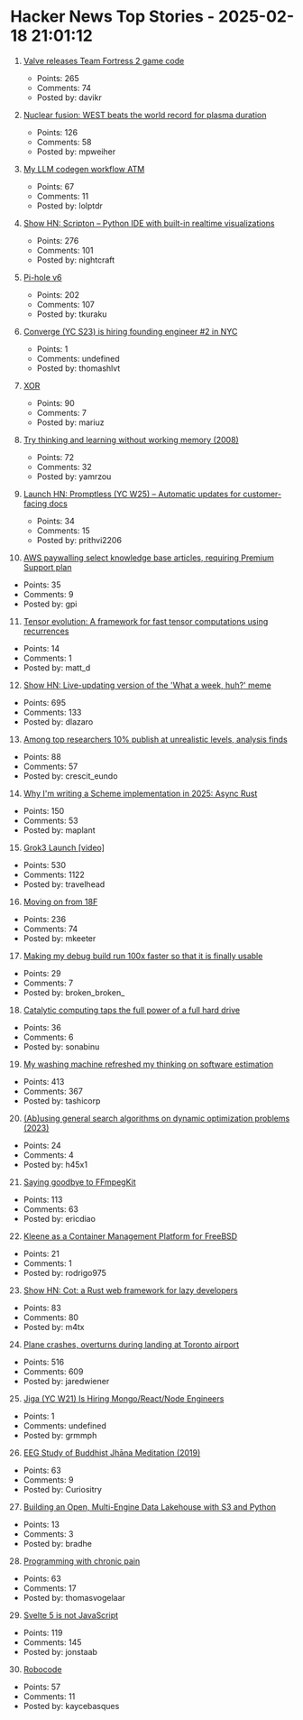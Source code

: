 # Hacker News Top Stories - 2025-02-18 21:01:12

1. [Valve releases Team Fortress 2 game code](https://github.com/ValveSoftware/source-sdk-2013/commit/0759e2e8e179d5352d81d0d4aaded72c1704b7a9)
   - Points: 265
   - Comments: 74
   - Posted by: davikr

2. [Nuclear fusion: WEST beats the world record for plasma duration](https://www.cea.fr/english/Pages/News/nuclear-fusion-west-beats-the-world-record-for-plasma-duration.aspx)
   - Points: 126
   - Comments: 58
   - Posted by: mpweiher

3. [My LLM codegen workflow ATM](https://harper.blog/2025/02/16/my-llm-codegen-workflow-atm/)
   - Points: 67
   - Comments: 11
   - Posted by: lolptdr

4. [Show HN: Scripton – Python IDE with built-in realtime visualizations](https://scripton.dev)
   - Points: 276
   - Comments: 101
   - Posted by: nightcraft

5. [Pi-hole v6](https://pi-hole.net/blog/2025/02/18/introducing-pi-hole-v6/)
   - Points: 202
   - Comments: 107
   - Posted by: tkuraku

6. [Converge (YC S23) is hiring founding engineer #2 in NYC](https://jobs.gem.com/converge/am9icG9zdDreA6I3WJ4ZJ1Yx_WHS5zKP)
   - Points: 1
   - Comments: undefined
   - Posted by: thomashlvt

7. [XOR](https://www.chiark.greenend.org.uk/~sgtatham/quasiblog/xor/)
   - Points: 90
   - Comments: 7
   - Posted by: mariuz

8. [Try thinking and learning without working memory (2008)](https://sharpbrains.com/blog/2008/05/25/try-thinking-and-learning-without-working-memory/)
   - Points: 72
   - Comments: 32
   - Posted by: yamrzou

9. [Launch HN: Promptless (YC W25) – Automatic updates for customer-facing docs](undefined)
   - Points: 34
   - Comments: 15
   - Posted by: prithvi2206

10. [AWS paywalling select knowledge base articles, requiring Premium Support plan](https://repost.aws/knowledge-center/eks-api-server-unauthorized-error)
   - Points: 35
   - Comments: 9
   - Posted by: gpi

11. [Tensor evolution: A framework for fast tensor computations using recurrences](https://arxiv.org/abs/2502.03402)
   - Points: 14
   - Comments: 1
   - Posted by: matt_d

12. [Show HN: Live-updating version of the 'What a week, huh?' meme](https://tintin.dlazaro.ca/)
   - Points: 695
   - Comments: 133
   - Posted by: dlazaro

13. [Among top researchers 10% publish at unrealistic levels, analysis finds](https://www.chemistryworld.com/news/among-worlds-top-researchers-10-publish-at-unrealistic-levels-analysis-finds/4020962.article)
   - Points: 88
   - Comments: 57
   - Posted by: crescit_eundo

14. [Why I'm writing a Scheme implementation in 2025: Async Rust](https://maplant.com/2025-02-17-Why-I%27m-Writing-a-Scheme-Implementation-in-2025-(The-Answer-is-Async-Rust).html)
   - Points: 150
   - Comments: 53
   - Posted by: maplant

15. [Grok3 Launch [video]](https://x.com/xai/status/1891699715298730482)
   - Points: 530
   - Comments: 1122
   - Posted by: travelhead

16. [Moving on from 18F](https://ethanmarcotte.com/wrote/leaving-18f/)
   - Points: 236
   - Comments: 74
   - Posted by: mkeeter

17. [Making my debug build run 100x faster so that it is finally usable](https://gaultier.github.io/blog/making_my_debug_build_run_100_times_faster.html)
   - Points: 29
   - Comments: 7
   - Posted by: broken_broken_

18. [Catalytic computing taps the full power of a full hard drive](https://www.quantamagazine.org/catalytic-computing-taps-the-full-power-of-a-full-hard-drive-20250218/)
   - Points: 36
   - Comments: 6
   - Posted by: sonabinu

19. [My washing machine refreshed my thinking on software estimation](https://www.cosive.com/blog/my-washing-machine-refreshed-my-thinking-on-software-effort-estimation)
   - Points: 413
   - Comments: 367
   - Posted by: tashicorp

20. [(Ab)using general search algorithms on dynamic optimization problems (2023)](https://dubovik.eu/blog/search-algorithms)
   - Points: 24
   - Comments: 4
   - Posted by: h45x1

21. [Saying goodbye to FFmpegKit](https://tanersener.medium.com/saying-goodbye-to-ffmpegkit-33ae939767e1)
   - Points: 113
   - Comments: 63
   - Posted by: ericdiao

22. [Kleene as a Container Management Platform for FreeBSD](https://gyptazy.com/howto-kleene-as-a-container-management-platform-for-freebsd/)
   - Points: 21
   - Comments: 1
   - Posted by: rodrigo975

23. [Show HN: Cot: a Rust web framework for lazy developers](https://mackow.ski/blog/cot-the-rust-web-framework-for-lazy-developers/)
   - Points: 83
   - Comments: 80
   - Posted by: m4tx

24. [Plane crashes, overturns during landing at Toronto airport](https://www.cbc.ca/news/canada/toronto/toronto-pearson-overturned-airplane-1.7461227)
   - Points: 516
   - Comments: 609
   - Posted by: jaredwiener

25. [Jiga (YC W21) Is Hiring Mongo/React/Node Engineers](https://www.ycombinator.com/companies/jiga/jobs/KMtdgpo-full-stack-engineer)
   - Points: 1
   - Comments: undefined
   - Posted by: grmmph

26. [EEG Study of Buddhist Jhāna Meditation (2019)](https://www.frontiersin.org/journals/human-neuroscience/articles/10.3389/fnhum.2019.00178/full)
   - Points: 63
   - Comments: 9
   - Posted by: Curiositry

27. [Building an Open, Multi-Engine Data Lakehouse with S3 and Python](https://tower.dev/blog/building-an-open-multi-engine-data-lakehouse-with-s3-and-python)
   - Points: 13
   - Comments: 3
   - Posted by: bradhe

28. [Programming with chronic pain](https://thomasvogelaar.me/posts/programming-with-chronic-pain/)
   - Points: 63
   - Comments: 17
   - Posted by: thomasvogelaar

29. [Svelte 5 is not JavaScript](https://hodlbod.npub.pro/post/1739830562159/)
   - Points: 119
   - Comments: 145
   - Posted by: jonstaab

30. [Robocode](https://robocode.sourceforge.io/)
   - Points: 57
   - Comments: 11
   - Posted by: kaycebasques


